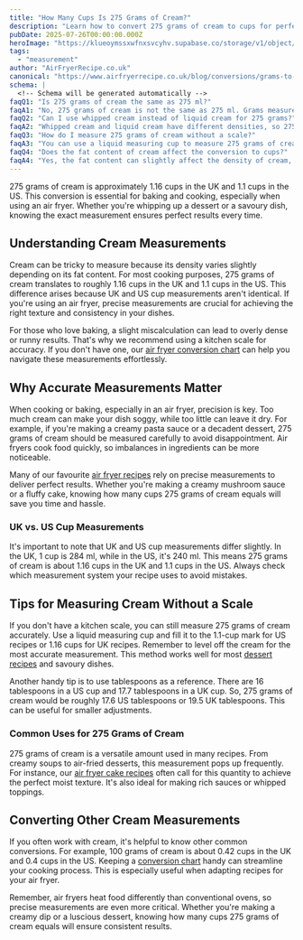 ```yaml
---
title: "How Many Cups Is 275 Grams of Cream?"
description: "Learn how to convert 275 grams of cream to cups for perfect baking and cooking results every time. Simple, accurate, and hassle-free!"
pubDate: 2025-07-26T00:00:00.000Z
heroImage: "https://klueoymssxwfnxsvcyhv.supabase.co/storage/v1/object/public/Shmucket/how-many-cups-is-275-grams-of-cream.png"
tags:
  - "measurement"
author: "AirFryerRecipe.co.uk"
canonical: "https://www.airfryerrecipe.co.uk/blog/conversions/grams-to-cups/how-many-cups-is-275-grams-of-cream"
schema: |
  <!-- Schema will be generated automatically -->
faqQ1: "Is 275 grams of cream the same as 275 ml?"
faqA1: "No, 275 grams of cream is not the same as 275 ml. Grams measure weight, while millilitres measure volume. The exact conversion depends on the cream's density, but generally, 275 grams of cream is slightly less than 275 ml due to its fat content."
faqQ2: "Can I use whipped cream instead of liquid cream for 275 grams?"
faqA2: "Whipped cream and liquid cream have different densities, so 275 grams of whipped cream will take up more volume than liquid cream. If your recipe calls for liquid cream, it's best to stick with that for accurate results. Whipped cream is better suited for toppings or fillings."
faqQ3: "How do I measure 275 grams of cream without a scale?"
faqA3: "You can use a liquid measuring cup to measure 275 grams of cream. In the US, it's approximately 1.1 cups, and in the UK, it's about 1.16 cups. Make sure to level off the cream for the most accurate measurement. A tablespoon conversion can also help in a pinch."
faqQ4: "Does the fat content of cream affect the conversion to cups?"
faqA4: "Yes, the fat content can slightly affect the density of cream, but for most practical purposes, the difference is minimal. Whether you're using single, double, or whipping cream, 275 grams will still be roughly 1.1 to 1.16 cups. Always check your recipe for specific requirements."
---
```

<p>275 grams of cream is approximately 1.16 cups in the UK and 1.1 cups in the US. This conversion is essential for baking and cooking, especially when using an air fryer. Whether you're whipping up a dessert or a savoury dish, knowing the exact measurement ensures perfect results every time.</p>

<h2>Understanding Cream Measurements</h2>
<p>Cream can be tricky to measure because its density varies slightly depending on its fat content. For most cooking purposes, 275 grams of cream translates to roughly 1.16 cups in the UK and 1.1 cups in the US. This difference arises because UK and US cup measurements aren't identical. If you're using an air fryer, precise measurements are crucial for achieving the right texture and consistency in your dishes.</p>
<p>For those who love baking, a slight miscalculation can lead to overly dense or runny results. That's why we recommend using a kitchen scale for accuracy. If you don't have one, our <a href=https://www.airfryerrecipe.co.uk/air-fryer-conversion-chart>air fryer conversion chart</a> can help you navigate these measurements effortlessly.</p>

<h2>Why Accurate Measurements Matter</h2>
<p>When cooking or baking, especially in an air fryer, precision is key. Too much cream can make your dish soggy, while too little can leave it dry. For example, if you're making a creamy pasta sauce or a decadent dessert, 275 grams of cream should be measured carefully to avoid disappointment. Air fryers cook food quickly, so imbalances in ingredients can be more noticeable.</p>
<p>Many of our favourite <a href=https://www.airfryerrecipe.co.uk/recipes>air fryer recipes</a> rely on precise measurements to deliver perfect results. Whether you're making a creamy mushroom sauce or a fluffy cake, knowing how many cups 275 grams of cream equals will save you time and hassle.</p>

<h3>UK vs. US Cup Measurements</h3>
<p>It's important to note that UK and US cup measurements differ slightly. In the UK, 1 cup is 284 ml, while in the US, it's 240 ml. This means 275 grams of cream is about 1.16 cups in the UK and 1.1 cups in the US. Always check which measurement system your recipe uses to avoid mistakes.</p>

<h2>Tips for Measuring Cream Without a Scale</h2>
<p>If you don't have a kitchen scale, you can still measure 275 grams of cream accurately. Use a liquid measuring cup and fill it to the 1.1-cup mark for US recipes or 1.16 cups for UK recipes. Remember to level off the cream for the most accurate measurement. This method works well for most <a href=https://www.airfryerrecipe.co.uk/recipe-category/dessert>dessert recipes</a> and savoury dishes.</p>
<p>Another handy tip is to use tablespoons as a reference. There are 16 tablespoons in a US cup and 17.7 tablespoons in a UK cup. So, 275 grams of cream would be roughly 17.6 US tablespoons or 19.5 UK tablespoons. This can be useful for smaller adjustments.</p>

<h3>Common Uses for 275 Grams of Cream</h3>
<p>275 grams of cream is a versatile amount used in many recipes. From creamy soups to air-fried desserts, this measurement pops up frequently. For instance, our <a href=https://www.airfryerrecipe.co.uk/recipe-category/cakes>air fryer cake recipes</a> often call for this quantity to achieve the perfect moist texture. It's also ideal for making rich sauces or whipped toppings.</p>

<h2>Converting Other Cream Measurements</h2>
<p>If you often work with cream, it's helpful to know other common conversions. For example, 100 grams of cream is about 0.42 cups in the UK and 0.4 cups in the US. Keeping a <a href=https://www.airfryerrecipe.co.uk/air-fryer-conversion-chart>conversion chart</a> handy can streamline your cooking process. This is especially useful when adapting recipes for your air fryer.</p>
<p>Remember, air fryers heat food differently than conventional ovens, so precise measurements are even more critical. Whether you're making a creamy dip or a luscious dessert, knowing how many cups 275 grams of cream equals will ensure consistent results.</p>

